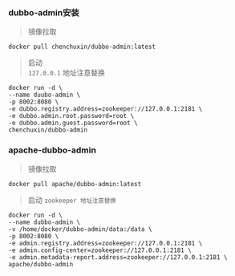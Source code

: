 ### dubbo-admin安装

> 镜像拉取
```shell script
docker pull chenchuxin/dubbo-admin:latest
```

> 启动  
> `127.0.0.1` 地址注意替换
```shell script
docker run -d \
--name duubo-admin \
-p 8002:8080 \
-e dubbo.registry.address=zookeeper://127.0.0.1:2181 \
-e dubbo.admin.root.password=root \
-e dubbo.admin.guest.password=root \
chenchuxin/dubbo-admin 
```

### apache-dubbo-admin

> 镜像拉取
```shell script
docker pull apache/dubbo-admin:latest
```

> 启动
> `zookeeper 地址注意替换`
```shell script
docker run -d \
--name dubbo-admin \
-v /home/docker/dubbo-admin/data:/data \
-p 8002:8080 \
-e admin.registry.address=zookeeper://127.0.0.1:2181 \
-e admin.config-center=zookeeper://127.0.0.1:2181 \
-e admin.metadata-report.address=zookeeper://127.0.0.1:2181 \
apache/dubbo-admin
```